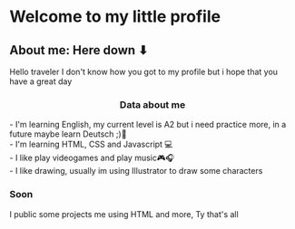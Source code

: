 <h1>Welcome to my little profile</h1>
<h2>About me: Here down ⬇</h2>
<p>Hello traveler I don't know how you got to my profile but i hope that you have a great day</p> 
<h3 align="center">Data about me</h3>
<p>
  - I'm learning English, my current level is A2 but i need practice more, in a future maybe learn Deutsch ;)📌<br>
  - I'm learning HTML, CSS and Javascript 💻<br>
  - I like play videogames and play music🎮🎧<br>
  - I like drawing, usually im using Illustrator to draw some characters <br>
</p>
<H3>Soon</H3>
<p>I public some projects me using HTML and more, Ty that's all </p>


<!---
BlastCR/BlastCR is a ✨ special ✨ repository because its `README.md` (this file) appears on your GitHub profile.
You can click the Preview link to take a look at your changes.
--->
